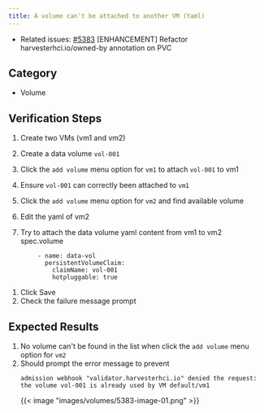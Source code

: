 ```yaml
---
title: A volume can't be attached to another VM (Yaml)
---
```


* Related issues: [#5383](https://github.com/harvester/harvester/issues/5383) [ENHANCEMENT] Refactor harvesterhci.io/owned-by annotation on PVC

## Category
* Volume

## Verification Steps
1. Create two VMs (vm1 and vm2)
1. Create a data volume `vol-001`
1. Click the `add volume` menu option for `vm1` to attach `vol-001` to vm1
1. Ensure `vol-001` can correctly been attached to `vm1`
1. Click the `add volume` menu option for `vm2` and find available volume

1. Edit the yaml of vm2
1. Try to attach the data volume yaml content from vm1 to vm2 spec.volume
```
        - name: data-vol
          persistentVolumeClaim:
            claimName: vol-001
            hotpluggable: true
```
1. Click Save 
1. Check the failure message prompt

## Expected Results
1. No volume can't be found in the list when click the `add volume` menu option for `vm2`
1. Should prompt the error message to prevent 
    ```
    admission webhook "validator.harvesterhci.io" denied the request: the volume vol-001 is already used by VM default/vm1
    ```
    {{< image "images/volumes/5383-image-01.png" >}}